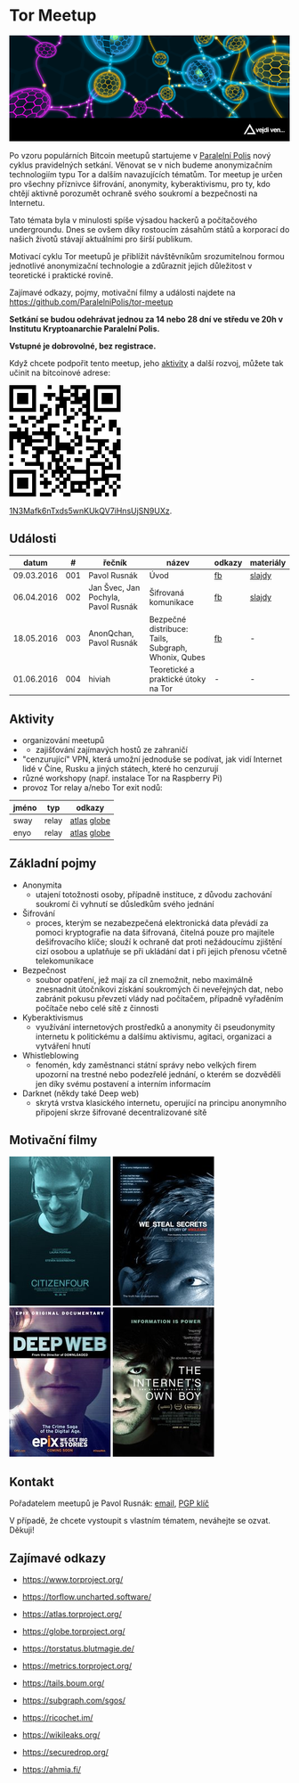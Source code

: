 # Tor Meetup

![tor_meetup](assets/tor_meetup.png)

Po vzoru populárních Bitcoin meetupů startujeme v [Paralelní Polis](https://www.paralelnipolis.cz/) nový cyklus pravidelných setkání. Věnovat se v nich budeme anonymizačním technologiím typu Tor a dalším navazujících tématům. Tor meetup je určen pro všechny příznivce šifrování, anonymity, kyberaktivismu, pro ty, kdo chtějí aktivně porozumět ochraně svého soukromí a bezpečnosti na Internetu.

Tato témata byla v minulosti spíše výsadou hackerů a počítačového undergroundu. Dnes se ovšem díky rostoucím zásahům států a korporací do našich životů stávají aktuálními pro širší publikum.

Motivací cyklu Tor meetupů je přiblížit návštěvníkům srozumitelnou formou jednotlivé anonymizační technologie a zdůraznit jejich důležitost v teoretické i praktické rovině.

Zajímavé odkazy, pojmy, motivační filmy a události najdete na https://github.com/ParalelniPolis/tor-meetup

**Setkání se budou odehrávat jednou za 14 nebo 28 dní ve středu ve 20h v Institutu Kryptoanarchie Paralelní Polis.**

**Vstupné je dobrovolné, bez registrace.**

Když chcete podpořit tento meetup, jeho [aktivity](#aktivity) a další rozvoj, můžete tak učinit na bitcoinové adrese:

[![btc_donate](assets/btc_donate.png)](https://blockchain.info/address/1N3Mafk6nTxds5wnKUkQV7iHnsUjSN9UXz)

[1N3Mafk6nTxds5wnKUkQV7iHnsUjSN9UXz](https://blockchain.info/address/1N3Mafk6nTxds5wnKUkQV7iHnsUjSN9UXz).

## Události

| datum | # | řečník | název | odkazy | materiály |
|-------|---|--------|-------|--------|-----------|
| 09.03.2016 | 001 | Pavol Rusnák | Úvod | [fb](https://www.facebook.com/events/1593754657613557/) | [slajdy](slides/001.pdf) |
| 06.04.2016 | 002 | Jan Švec, Jan Pochyla, Pavol Rusnák | Šifrovaná komunikace | [fb](https://www.facebook.com/events/1696169690668939/) | [slajdy](slides/002.pdf) |
| 18.05.2016 | 003 | AnonQchan, Pavol Rusnák | Bezpečné distribuce: Tails, Subgraph, Whonix, Qubes | [fb](https://www.facebook.com/events/1601385133510140/) | - |
| 01.06.2016 | 004 | hiviah | Teoretické a praktické útoky na Tor | - | - |

## Aktivity

* organizování meetupů
* + zajišťování zajímavých hostů ze zahraničí
* "cenzurující" VPN, která umožní jednoduše se podívat, jak vidí Internet lidé v Číne, Rusku a jiných státech, které ho cenzurují
* různé workshopy (např. instalace Tor na Raspberry Pi)
* provoz Tor relay a/nebo Tor exit nodů:

| jméno | typ   | odkazy |
|-------|-------|--------|
| sway  | relay | [atlas](https://atlas.torproject.org/#details/77204802405A7DF1E7BD3BC579F8D1D7FB81DFD4) [globe](https://globe.torproject.org/#/relay/77204802405A7DF1E7BD3BC579F8D1D7FB81DFD4) |
| enyo  | relay | [atlas](https://atlas.torproject.org/#details/E093E884517F5E91166EE8790241A3A7008FF303) [globe](https://globe.torproject.org/#/relay/E093E884517F5E91166EE8790241A3A7008FF303) |

## Základní pojmy

* Anonymita
  * utajení totožnosti osoby, případně instituce, z důvodu zachování soukromí či vyhnutí se důsledkům svého jednání
* Šifrování
  * proces, kterým se nezabezpečená elektronická data převádí za pomoci kryptografie na data šifrovaná, čitelná pouze pro majitele dešifrovacího klíče; slouží k ochraně dat proti nežádoucímu zjištění cizí osobou a uplatňuje se při ukládání dat i při jejich přenosu včetně telekomunikace
* Bezpečnost
  * soubor opatření, jež mají za cíl znemožnit, nebo maximálně znesnadnit útočníkovi získání soukromých či neveřejných dat, nebo zabránit pokusu převzetí vlády nad počítačem, případně vyřaděním počítače nebo celé sítě z činnosti
* Kyberaktivismus
  * využívání internetových prostředků a anonymity či pseudonymity internetu k politickému a dalšímu aktivismu, agitaci, organizaci a vytváření hnutí
* Whistleblowing
  * fenomén, kdy zaměstnanci státní správy nebo velkých firem upozorní na trestné nebo podezřelé jednání, o kterém se dozvěděli jen díky svému postavení a interním informacím
* Darknet (někdy také Deep web)
  * skrytá vrstva klasického internetu, operující na principu anonymního připojení skrze šifrované decentralizované sítě

## Motivační filmy

[![citizenfour](assets/citizenfour.jpg)](http://www.csfd.cz/film/390877-citizenfour-obcan-snowden/) [![we_steal_secrets](assets/we_steal_secrets.jpg)](http://www.csfd.cz/film/298007-jak-se-krade-tajemstvi-pribeh-wikileaks/) [![deep_web](assets/deep_web.jpg)](http://www.csfd.cz/film/409329-do-hloubky-webu/) [![internets_own_boy](assets/internets_own_boy.jpg)](http://www.csfd.cz/film/361964-zazracne-dite-internetu-pribeh-aarona-swartze/)

## Kontakt

Pořadatelem meetupů je Pavol Rusnák: [email](mailto:stick@gk2.sk?subject=Tor%20Meetup), [PGP klíč](https://pgp.mit.edu/pks/lookup?op=get&search=0x91F3B339B9A02A3D)

V případě, že chcete vystoupit s vlastním tématem, neváhejte se ozvat. Děkuji!

## Zajímavé odkazy

* https://www.torproject.org/

* https://torflow.uncharted.software/
* https://atlas.torproject.org/
* https://globe.torproject.org/
* https://torstatus.blutmagie.de/
* https://metrics.torproject.org/

* https://tails.boum.org/
* https://subgraph.com/sgos/

* https://ricochet.im/

* https://wikileaks.org/
* https://securedrop.org/
* https://ahmia.fi/
